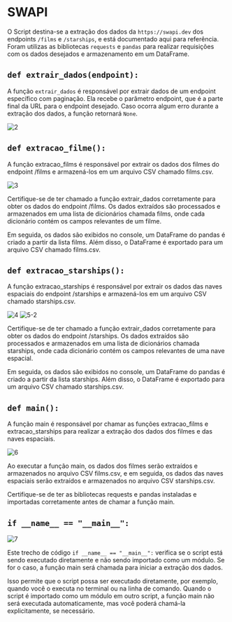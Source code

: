 # SWAPI 
O Script destina-se a extração dos dados da `https://swapi.dev` dos endpoints `/films` e `/starships`, e está documentado aqui para referência. 
Foram utilizas as bibliotecas `requests` e `pandas` para realizar requisições com os dados desejados e armazenamento em um DataFrame.

## `def extrair_dados(endpoint):`
A função `extrair_dados` é responsável por extrair dados de um endpoint específico com paginação. Ela recebe o parâmetro endpoint, que é a parte final da URL para o endpoint desejado. Caso ocorra algum erro durante a extração dos dados, a função retornará `None`.

![2](https://github.com/data-pandawans/DeathStarLake/assets/111388699/8071b986-f823-4cff-a3e4-6fa7ef8b9aee)

## `def extracao_filme():`
A função extracao_films é responsável por extrair os dados dos filmes do endpoint /films e armazená-los em um arquivo CSV chamado films.csv.

![3](https://github.com/data-pandawans/DeathStarLake/assets/111388699/54b3e881-2aaf-4f8e-8ec9-b4b9e7474438)

Certifique-se de ter chamado a função extrair_dados corretamente para obter os dados do endpoint /films. Os dados extraídos são processados e armazenados em uma lista de dicionários chamada films, onde cada dicionário contém os campos relevantes de um filme.

Em seguida, os dados são exibidos no console, um DataFrame do pandas é criado a partir da lista films. Além disso, o DataFrame é exportado para um arquivo CSV chamado films.csv.

## `def extracao_starships():`
A função extracao_starships é responsável por extrair os dados das naves espaciais do endpoint /starships e armazená-los em um arquivo CSV chamado starships.csv.

![4](https://github.com/data-pandawans/DeathStarLake/assets/111388699/fbd21389-1753-43bb-b3b4-57d6440fb091)
![5-2](https://github.com/data-pandawans/DeathStarLake/assets/111388699/8cafdce6-b7aa-46e8-a2fa-ce13e11acec7)

Certifique-se de ter chamado a função extrair_dados corretamente para obter os dados do endpoint /starships. Os dados extraídos são processados e armazenados em uma lista de dicionários chamada starships, onde cada dicionário contém os campos relevantes de uma nave espacial.

Em seguida, os dados são exibidos no console, um DataFrame do pandas é criado a partir da lista starships. Além disso, o DataFrame é exportado para um arquivo CSV chamado starships.csv.

## `def main():`
A função main é responsável por chamar as funções extracao_films e extracao_starships para realizar a extração dos dados dos filmes e das naves espaciais.

![6](https://github.com/data-pandawans/DeathStarLake/assets/111388699/d2832b5a-6667-41d3-9652-a267e7930c4c)

Ao executar a função main, os dados dos filmes serão extraídos e armazenados no arquivo CSV films.csv, e em seguida, os dados das naves espaciais serão extraídos e armazenados no arquivo CSV starships.csv.

Certifique-se de ter as bibliotecas requests e pandas instaladas e importadas corretamente antes de chamar a função main.

## `if __name__ == "__main__":`
![7](https://github.com/data-pandawans/DeathStarLake/assets/111388699/35acab44-d7e3-4ff8-953f-68fa57e5bb10)

Este trecho de código `if __name__ == "__main__":` verifica se o script está sendo executado diretamente e não sendo importado como um módulo. Se for o caso, a função main será chamada para iniciar a extração dos dados.

Isso permite que o script possa ser executado diretamente, por exemplo, quando você o executa no terminal ou na linha de comando. Quando o script é importado como um módulo em outro script, a função main não será executada automaticamente, mas você poderá chamá-la explicitamente, se necessário.
